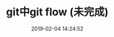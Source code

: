 ---
title: git中git flow (未完成)
date: 2019-02-04 14:24:52
tags: [Git]
categories: [Git]
description: git flow
---